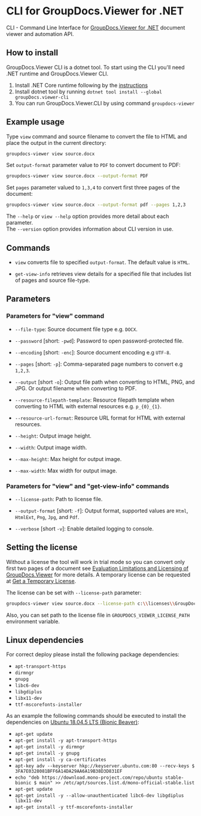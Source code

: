 # CLI for GroupDocs.Viewer for .NET

CLI - Command Line Interface for [GroupDocs.Viewer for .NET](https://products.groupdocs.com/viewer/net) document viewer and automation API.

## How to install

GroupDocs.Viewer CLI is a dotnet tool. To start using the CLI you'll need .NET runtime and GroupDocs.Viewer CLI.

1. Install .NET Core runtime following by the [instructions](https://docs.microsoft.com/en-us/dotnet/core/install/)
2. Install dotnet tool by running `dotnet tool install --global groupDocs.viewer-cli`
3. You can run GroupDocs.Viewer.CLI by using command `groupdocs-viewer`

## Example usage

Type `view` command and source filename to convert the file to HTML and place the output in the current directory:

```bash
groupdocs-viewer view source.docx
```

Set `output-format` parameter value to `PDF` to convert document to PDF:

```bash
groupdocs-viewer view source.docx --output-format PDF
```

Set `pages` parameter valued to `1,3,4` to convert first three pages of the document:

```bash
groupdocs-viewer view source.docx --output-format pdf --pages 1,2,3
```

The `--help` or `view --help` option provides more detail about each parameter. \
The `--version` option provides information about CLI version in use.

## Commands

* `view` converts file to specified `output-format`. The default value is `HTML`.

* `get-view-info` retrieves view details for a specified file that includes list of pages and source file-type.

## Parameters

### Parameters for "view" command

* `--file-type`: Source document file type e.g. `DOCX`.

* `--password` [short: `-pwd`]: Password to open password-protected file.

* `--encoding` [short: `-enc`]: Source document encoding e.g `UTF-8`.

* `--pages` [short: `-p`]: Comma-separated page numbers to convert e.g `1,2,3`.

* `--output` [short `-o`]: Output file path when converting to HTML, PNG, and JPG. Or output filename when converting to PDF.

* `--resource-filepath-template`: Resource filepath template when converting to HTML with external resources e.g. `p_{0}_{1}`.

* `--resource-url-format`: Resource URL format for HTML with external resources.

* `--height`: Output image height.

* `--width`: Output image width.

* `--max-height`: Max height for output image.

* `--max-width`: Max width for output image.

### Parameters for "view" and "get-view-info" commands

* `--license-path`: Path to license file.

* `--output-format` [short: `-f`]: Output format, supported values are `Html`, `HtmlExt`, `Png`, `Jpg`, and `Pdf`.

* `--verbose` [short `-v`]: Enable detailed logging to console.

## Setting the license

Without a license the tool will work in trial mode so you can convert only first two pages of a document see [Evaluation Limitations and Licensing of GroupDocs.Viewer](https://docs.groupdocs.com/viewer/net/evaluation-limitations-and-licensing-of-groupdocs-viewer/) for more details. A temporary license can be requested at [Get a Temporary License](https://purchase.groupdocs.com/temporary-license).

The license can be set with `--license-path` parameter:

```bash
groupdocs-viewer view source.docx --license-path c:\\licenses\\GroupDocs.Viewer.lic
```

Also, you can set path to the license file in `GROUPDOCS_VIEWER_LICENSE_PATH` environment variable.

## Linux dependencies

For correct deploy please install the following package dependencies:

* `apt-transport-https`
* `dirmngr`
* `gnupg`
* `libc6-dev`
* `libgdiplus`
* `libx11-dev`
* `ttf-mscorefonts-installer`

As an example the following commands should be executed to install the dependencies on [Ubuntu 18.04.5 LTS (Bionic Beaver)](https://releases.ubuntu.com/18.04.5/):

* `apt-get update`
* `apt-get install -y apt-transport-https`
* `apt-get install -y dirmngr`
* `apt-get install -y gnupg`
* `apt-get install -y ca-certificates`
* `apt-key adv --keyserver hkp://keyserver.ubuntu.com:80 --recv-keys $ 3FA7E0328081BFF6A14DA29AA6A19B38D3D831EF`
* `echo "deb https://download.mono-project.com/repo/ubuntu stable-bionic $ main" >> /etc/apt/sources.list.d/mono-official-stable.list`
* `apt-get update`
* `apt-get install -y --allow-unauthenticated libc6-dev libgdiplus libx11-dev`
* `apt-get install -y ttf-mscorefonts-installer`
